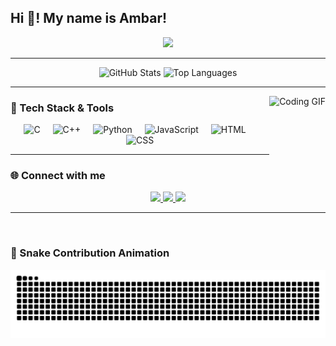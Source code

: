 <h2 align="left">Hi 👋! My name is Ambar!</h2>

<p align="center">
  <img src="https://readme-typing-svg.herokuapp.com?font=Fira+Code&size=22&duration=3000&pause=1000&color=58A6FF&center=true&vCenter=true&width=435&lines=Welcome+to+my+GitHub!;Engineer+%7C+Code+%7C+Build+%7C+Dream;"/>
</p>

---

<div align="center">
  <img src="https://github-readme-stats.vercel.app/api?username=CoderAmbar&hide_title=false&hide_rank=false&show_icons=true&include_all_commits=true&count_private=true&disable_animations=false&theme=codeSTACKr&locale=en&hide_border=true" height="150" alt="GitHub Stats" />
  <img src="https://github-readme-stats.vercel.app/api/top-langs?username=CoderAmbar&locale=en&hide_title=false&layout=compact&card_width=320&langs_count=5&theme=codeSTACKr&hide_border=true" height="150" alt="Top Languages" />
</div>

---

<img align="right" height="150" src="https://media.giphy.com/media/JqmupuTVZYaQX5s094/giphy.gif" alt="Coding GIF" />

### 🧠 Tech Stack & Tools
<div align="center">
  <img src="https://cdn.jsdelivr.net/gh/devicons/devicon/icons/c/c-original.svg" height="30" alt="C" />
  <img width="12" />
  <img src="https://cdn.jsdelivr.net/gh/devicons/devicon/icons/cpp/cpp-original.svg" height="30" alt="C++" />
  <img width="12" />
  <img src="https://cdn.jsdelivr.net/gh/devicons/devicon/icons/python/python-original.svg" height="30" alt="Python" />
  <img width="12" />
  <img src="https://cdn.simpleicons.org/javascript/F7DF1E" height="30" alt="JavaScript" />
  <img width="12" />
  <img src="https://cdn.jsdelivr.net/gh/devicons/devicon/icons/html5/html5-plain.svg" height="30" alt="HTML" />
  <img width="12" />
  <img src="https://cdn.jsdelivr.net/gh/devicons/devicon/icons/css3/css3-plain.svg" height="30" alt="CSS" />
</div>

---

### 🌐 Connect with me

<div align="center">
  <a href="https://www.instagram.com/theambarofficial/" target="_blank">
    <img src="https://img.shields.io/static/v1?message=Instagram&logo=instagram&label=&color=E4405F&logoColor=white&labelColor=&style=for-the-badge" height="35" />
  </a>
  <a href="https://discordapp.com/users/3942/" target="_blank">
    <img src="https://img.shields.io/static/v1?message=Discord&logo=discord&label=&color=7289DA&logoColor=white&labelColor=&style=for-the-badge" height="35" />
  </a>
  <a href="https://www.linkedin.com/in/coderambar/" target="_blank">
    <img src="https://img.shields.io/static/v1?message=LinkedIn&logo=linkedin&label=&color=0077B5&logoColor=white&labelColor=&style=for-the-badge" height="35" />
  </a>
</div>

---

<br clear="both">

### 🐍 Snake Contribution Animation

<p align="center">
  <img src="https://raw.githubusercontent.com/CoderAmbar/CoderAmbar/output/snake.svg" alt="Snake animation" />
</p>
